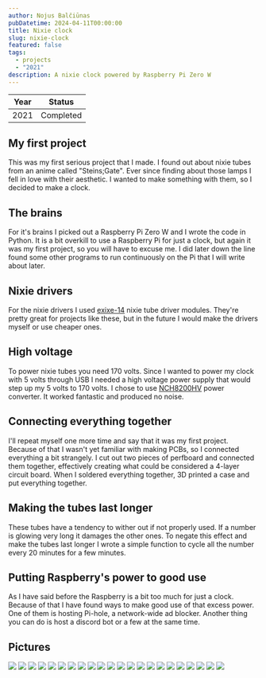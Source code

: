 ```yaml
---
author: Nojus Balčiūnas
pubDatetime: 2024-04-11T00:00:00
title: Nixie clock
slug: nixie-clock
featured: false
tags:
  - projects
  - "2021"
description: A nixie clock powered by Raspberry Pi Zero W
---
```


| Year |  Status   |
| :--: | :-------: |
| 2021 | Completed |

## My first project

This was my first serious project that I made.
I found out about nixie tubes from an anime called "Steins;Gate".
Ever since finding about those lamps I fell in love with their aesthetic.
I wanted to make something with them, so I decided to make a clock.

## The brains

For it's brains I picked out a Raspberry Pi Zero W and I wrote the code in Python.
It is a bit overkill to use a Raspberry Pi for just a clock, but again it was my first project, so you will have to excuse me.
I did later down the line found some other programs to run continuously on the Pi that I will write about later.

## Nixie drivers

For the nixie drivers I used [exixe-14](https://github.com/dekuNukem/exixe) nixie tube driver modules.
They're pretty great for projects like these, but in the future I would make the drivers myself or use cheaper ones.

## High voltage

To power nixie tubes you need 170 volts.
Since I wanted to power my clock with 5 volts through USB I needed a high voltage power supply that would step up my 5 volts to 170 volts.
I chose to use [NCH8200HV](https://omnixie.com/products/nch8200hv-nixie-hv-power-module) power converter.
It worked fantastic and produced no noise.

## Connecting everything together

I'll repeat myself one more time and say that it was my first project.
Because of that I wasn't yet familiar with making PCBs, so I connected everything a bit strangely.
I cut out two pieces of perfboard and connected them together, effectively creating what could be considered a 4-layer circuit board.
When I soldered everything together, 3D printed a case and put everything together.

## Making the tubes last longer

These tubes have a tendency to wither out if not properly used.
If a number is glowing very long it damages the other ones.
To negate this effect and make the tubes last longer I wrote a simple function to cycle all the number every 20 minutes for a few minutes.

## Putting Raspberry's power to good use

As I have said before the Raspberry is a bit too much for just a clock.
Because of that I have found ways to make good use of that excess power.
One of them is hosting Pi-hole, a network-wide ad blocker.
Another thing you can do is host a discord bot or a few at the same time.

## Pictures

![](../../assets/images/nixie-clock/1.jpg)
![](../../assets/images/nixie-clock/2.jpg)
![](../../assets/images/nixie-clock/3.jpg)
![](../../assets/images/nixie-clock/4.jpg)
![](../../assets/images/nixie-clock/5.jpg)
![](../../assets/images/nixie-clock/6.jpg)
![](../../assets/images/nixie-clock/7.jpg)
![](../../assets/images/nixie-clock/8.jpg)
![](../../assets/images/nixie-clock/9.jpg)
![](../../assets/images/nixie-clock/10.jpg)
![](../../assets/images/nixie-clock/11.jpg)
![](../../assets/images/nixie-clock/12.jpg)
![](../../assets/images/nixie-clock/13.jpg)
![](../../assets/images/nixie-clock/14.jpg)
![](../../assets/images/nixie-clock/15.jpg)
![](../../assets/images/nixie-clock/16.jpg)
![](../../assets/images/nixie-clock/17.jpg)
![](../../assets/images/nixie-clock/18.jpg)
![](../../assets/images/nixie-clock/19.jpg)
![](../../assets/images/nixie-clock/20.jpg)
![](../../assets/images/nixie-clock/21.jpg)
![](../../assets/images/nixie-clock/22.jpg)
